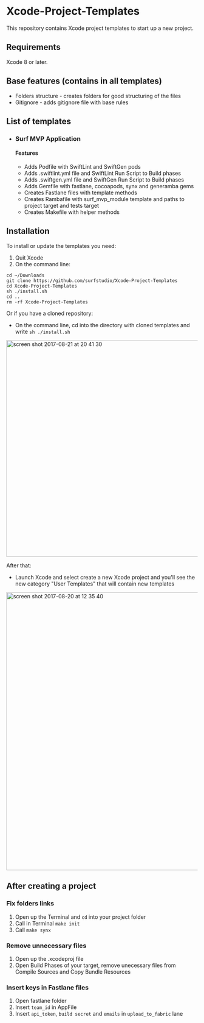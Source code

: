 # Xcode-Project-Templates
This repository contains Xcode project templates to start up a new project.

## Requirements
Xcode 8 or later. 

## Base features (contains in all templates)
* Folders structure - сreates folders for good structuring of the files
* Gitignore - adds gitignore file with base rules

## List of templates
* ### Surf MVP Application
  #### Features
  * Adds Podfile with SwiftLint and SwiftGen pods
  * Adds .swiftlint.yml file and SwiftLint Run Script to Build phases
  * Adds .swiftgen.yml file and SwiftGen Run Script to Build phases
  * Adds Gemfile with fastlane, cocoapods, synx and generamba gems
  * Creates Fastlane files with template methods
  * Creates Rambafile with surf_mvp_module template and paths to project target and tests target
  * Creates Makefile with helper methods

## Installation
To install or update the templates you need:
  1. Quit Xcode
  2. On the command line:
  ```
  cd ~/Downloads
  git clone https://github.com/surfstudio/Xcode-Project-Templates
  cd Xcode-Project-Templates
  sh ./install.sh
  cd ..
  rm -rf Xcode-Project-Templates
  ```
  Or if you have a cloned repository:
  * On the command line, cd into the directory with cloned templates and write `sh ./install.sh`
 <img width="569" alt="screen shot 2017-08-21 at 20 41 30" src="https://user-images.githubusercontent.com/11653316/29531419-241a33ea-86b1-11e7-8c7d-4b1e54e61f7a.png">

After that:
  * Launch Xcode and select create a new Xcode project and you'll see the new category "User Templates" that will contain new templates
  <img width="730" alt="screen shot 2017-08-20 at 12 35 40" src="https://user-images.githubusercontent.com/11653316/29493709-433ccf98-85a4-11e7-81cf-9d9565cdd56b.png">

## After creating a project
### Fix folders links
1. Open up the Terminal and `cd` into your project folder
2. Call in Terminal `make init`
3. Call `make synx`
### Remove unnecessary files
1. Open up the .xcodeproj file
2. Open Build Phases of your target, remove unecessary files from Compile Sources and Copy Bundle Resources
### Insert keys in Fastlane files
1. Open fastlane folder
2. Insert `team_id` in AppFile
3. Insert `api_token`, `build secret` and `emails` in `upload_to_fabric` lane

